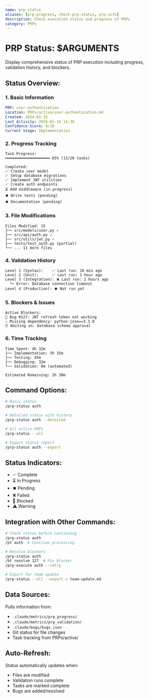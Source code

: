 ```yaml
---
name: prp-status
aliases: [prp-progress, check-prp-status, prp-info]
description: Check execution status and progress of PRPs
category: PRPs
---
```


# PRP Status: $ARGUMENTS

Display comprehensive status of PRP execution including progress, validation history, and blockers.

## Status Overview:

### 1. Basic Information
```yaml
PRP: user-authentication
Location: PRPs/active/user-authentication.md
Created: 2024-01-15
Last Activity: 2024-01-16 14:30
Confidence Score: 8/10
Current Stage: Implementation
```

### 2. Progress Tracking
```
Task Progress:
━━━━━━━━━━━━━━━━━━━━ 65% (13/20 tasks)

Completed:
✅ Create user model
✅ Setup database migrations  
✅ Implement JWT utilities
✅ Create auth endpoints
⏳ Add middleware (in progress)
⏹️ Write tests (pending)
⏹️ Documentation (pending)
```

### 3. File Modifications
```
Files Modified: 15
├── src/models/user.py ✓
├── src/api/auth.py ✓
├── src/utils/jwt.py ✓
├── tests/test_auth.py (partial)
└── ... 11 more files
```

### 4. Validation History
```
Level 1 (Syntax):    ✅ Last run: 10 min ago
Level 2 (Unit):      ✅ Last run: 1 hour ago  
Level 3 (Integration): ❌ Last run: 2 hours ago
  └─ Error: Database connection timeout
Level 4 (Production): ⏹️ Not run yet
```

### 5. Blockers & Issues
```
Active Blockers:
🚫 Bug #127: JWT refresh token not working
⚠️ Missing dependency: python-jose==3.3.0
⏰ Waiting on: Database schema approval
```

### 6. Time Tracking
```
Time Spent: 4h 32m
├── Implementation: 3h 15m
├── Testing: 45m
├── Debugging: 32m
└── Validation: 0m (automated)

Estimated Remaining: 2h 30m
```

## Command Options:

```bash
# Basic status
/prp-status auth

# Detailed status with history
/prp-status auth --detailed

# All active PRPs
/prp-status --all

# Export status report
/prp-status auth --export
```

## Status Indicators:

- ✅ Complete
- ⏳ In Progress  
- ⏹️ Pending
- ❌ Failed
- 🚫 Blocked
- ⚠️ Warning

## Integration with Other Commands:

```bash
# Check status before continuing
/prp-status auth
/pt auth  # Continue processing

# Resolve blockers
/prp-status auth
/bt resolve 127  # Fix blocker
/prp-execute auth --retry

# Export for team update
/prp-status --all --export > team-update.md
```

## Data Sources:

Pulls information from:
- `.claude/metrics/prp_progress/`
- `.claude/metrics/prp_validation/`
- `.claude/bugs/bugs.json`
- Git status for file changes
- Task tracking from PRPs/active/

## Auto-Refresh:

Status automatically updates when:
- Files are modified
- Validation runs complete
- Tasks are marked complete
- Bugs are added/resolved